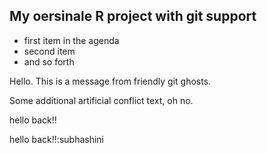 ## My oersinale R project with git support
* first item in the agenda
* second item
* and so forth

Hello. This is a message from friendly git ghosts.

Some additional artificial conflict text, oh no.

hello back!!

hello back!!:subhashini
